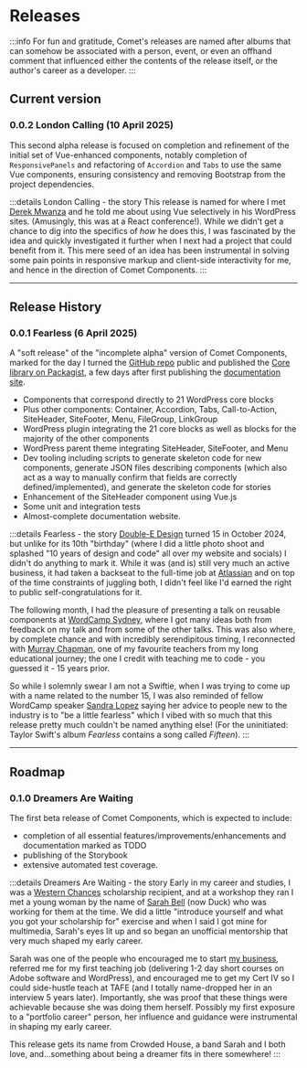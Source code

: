 # Releases

:::info
For fun and gratitude, Comet's releases are named after albums that can somehow be associated with a person, event, or even an offhand comment that influenced either the contents of the release itself, or the author's career as a developer.
:::

## Current version

### 0.0.2 London Calling (10 April 2025)
This second alpha release is focused on completion and refinement of the initial set of Vue-enhanced components, notably completion of `ResponsivePanels` and refactoring of `Accordion` and `Tabs` to use the same Vue components, ensuring consistency and removing Bootstrap from the project dependencies.

:::details London Calling - the story
This release is named for where I met [Derek Mwanza](https://www.creativeconnections.co.uk/) and he told me about using Vue selectively in his WordPress sites. (Amusingly, this was at a React conference!). While we didn't get a chance to dig into the specifics of
_how_ he does this, I was fascinated by the idea and quickly investigated it further when I next had a project that could benefit from it. This mere seed of an idea has been instrumental in solving some pain points in responsive markup and client-side interactivity for me, and hence in the direction of Comet Components.
:::

---

## Release History

### 0.0.1 Fearless (6 April 2025)

A "soft release" of the "incomplete alpha" version of Comet Components, marked for the day I turned the [GitHub repo](https://github.com/doubleedesign/comet-components) public and published the [Core library on Packagist](https://packagist.org/packages/doubleedesign/comet-components-core), a few days after first publishing the [documentation site](https://cometcomponents.io).

- Components that correspond directly to 21 WordPress core blocks
- Plus other components: Container, Accordion, Tabs, Call-to-Action, SiteHeader, SiteFooter, Menu, FileGroup, LinkGroup
- WordPress plugin integrating the 21 core blocks as well as blocks for the majority of the other components
- WordPress parent theme integrating SiteHeader, SiteFooter, and Menu
- Dev tooling including scripts to generate skeleton code for new components, generate JSON files describing components (which also act as a way to manually confirm that fields are correctly defined/implemented), and generate the skeleton code for stories
- Enhancement of the SiteHeader component using Vue.js
- Some unit and integration tests
- Almost-complete documentation website.

:::details Fearless - the story
[Double-E Design](https://www.doubleedesign.com.au) turned 15 in October 2024, but unlike for its 10th "birthday" (where I did a little photo shoot and splashed "10 years of design and code" all over my website and socials) I didn't do anything to mark it. While it was (and is) still very much an active business, it had taken a backseat to the full-time job at [Atlassian](https://www.atlassian.com/) and on top of the time constraints of juggling both, I didn't feel like I'd earned the right to public self-congratulations for it.

The following month, I had the pleasure of presenting a talk on reusable components at [WordCamp Sydney](https://sydney.wordcamp.org/2024/), where I got many ideas both from feedback on my talk and from some of the other talks. This was also where, by complete chance and with incredibly serendipitous timing, I reconnected with [Murray Chapman](https://www.muzkore.com/), one of my favourite teachers from my long educational journey; the one I credit with teaching me to code - you guessed it - 15 years prior.

So while I solemnly swear I am not a Swiftie, when I was trying to come up with a name related to the number 15, I was also reminded of fellow WordCamp speaker [Sandra Lopez](https://www.sandzstudio.com.au/) saying her advice to people new to the industry is to "be a little fearless" which I vibed with so much that this release pretty much couldn't be named anything else! (For the uninitiated: Taylor Swift's album _Fearless_ contains a song called _Fifteen_).
:::

---

## Roadmap

### 0.1.0 Dreamers Are Waiting
The first beta release of Comet Components, which is expected to include:
- completion of all essential features/improvements/enhancements and documentation marked as TODO
- publishing of the Storybook
- extensive automated test coverage.

:::details Dreamers Are Waiting - the story
Early in my career and studies, I was a [Western Chances](https://westernchances.org.au/) scholarship recipient, and at a workshop they ran I met a young woman by the name of [Sarah Bell](https://mantacreative.agency/) (now Duck) who was working for them at the time. We did a little "introduce yourself and what you got your scholarship for" exercise and when I said I got mine for multimedia, Sarah's eyes lit up and so began an unofficial mentorship that very much shaped my early career.

Sarah was one of the people who encouraged me to start [my business](https://www.doubleedesign.com.au), referred me for my first teaching job (delivering 1-2 day short courses on Adobe software and WordPress), and encouraged me to get my Cert IV so I could side-hustle teach at TAFE (and I totally name-dropped her in an interview 5 years later). Importantly, she was proof that these things were achievable because she was doing them herself. Possibly my first exposure to a "portfolio career" person, her influence and guidance were instrumental in shaping my early career.

This release gets its name from Crowded House, a band Sarah and I both love, and...something about being a dreamer fits in there somewhere!
:::

